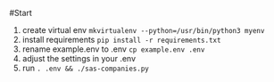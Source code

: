 #Start
1) create virtual env `mkvirtualenv --python=/usr/bin/python3 myenv`
2) install requirements `pip install -r requirements.txt`
3) rename example.env to .env `cp example.env .env`
4) adjust the settings in your .env
5) run `. .env && ./sas-companies.py`
